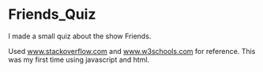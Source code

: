 # Friends_Quiz
I made a small quiz about the show Friends.

Used www.stackoverflow.com and www.w3schools.com for reference.
This was my first time using javascript and html.

